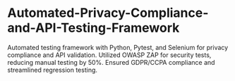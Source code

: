 # Automated-Privacy-Compliance-and-API-Testing-Framework
Automated testing framework with Python, Pytest, and Selenium for privacy compliance and API validation. Utilized OWASP ZAP for security tests, reducing manual testing by 50%. Ensured GDPR/CCPA compliance and streamlined regression testing.
